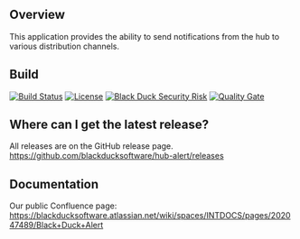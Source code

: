 ## Overview ##
This application provides the ability to send notifications from the hub to various distribution channels.

## Build ##

[![Build Status](https://travis-ci.org/blackducksoftware/hub-alert.svg?branch=master)](https://travis-ci.org/blackducksoftware/hub-alert)
[![License](https://img.shields.io/badge/License-Apache%202.0-blue.svg)](https://opensource.org/licenses/Apache-2.0)
[![Black Duck Security Risk](https://copilot.blackducksoftware.com/github/repos/blackducksoftware/hub-alert/branches/master/badge-risk.svg)](https://copilot.blackducksoftware.com/github/repos/blackducksoftware/hub-alert/branches/master)
[![Quality Gate](https://sonarcloud.io/api/project_badges/measure?project=com.blackducksoftware.integration%3Ahub-alert&metric=alert_status)](https://sonarcloud.io/dashboard?id=com.blackducksoftware.integration%3Ahub-alert)

## Where can I get the latest release? ##

All releases are on the GitHub release page. https://github.com/blackducksoftware/hub-alert/releases

## Documentation ##
Our public Confluence page: https://blackducksoftware.atlassian.net/wiki/spaces/INTDOCS/pages/202047489/Black+Duck+Alert
